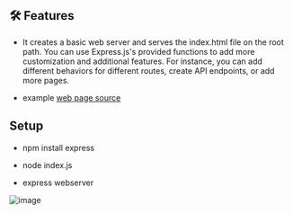 ## 🛠 Features
- It creates a basic web server and serves the index.html file on the root path. You can use Express.js's provided functions to add more customization and additional features. For instance, you can add different behaviors for different routes, create API endpoints, or add more pages.

- example [web page source](https://github.com/ReFo0/Quiz)

## Setup
- npm install express

- node index.js 

- express webserver


![image](https://github.com/ReFo0/express-webserver/assets/77904942/8572a8f6-8fab-4c11-af16-43b871c35c7c)



